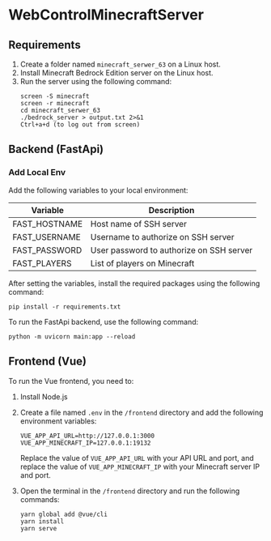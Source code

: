 # WebControlMinecraftServer

## Requirements

1. Create a folder named `minecraft_serwer_63` on a Linux host.
2. Install Minecraft Bedrock Edition server on the Linux host.
3. Run the server using the following command:
    ```
    screen -S minecraft
    screen -r minecraft
    cd minecraft_serwer_63
    ./bedrock_server > output.txt 2>&1
    Ctrl+a+d (to log out from screen)
    ```

## Backend (FastApi)

### Add Local Env

Add the following variables to your local environment:

|    Variable   | Description                             |
| ------------- |-----------------------------------------|
| FAST_HOSTNAME | Host name of SSH server                 |
| FAST_USERNAME | Username to authorize on SSH server      |
| FAST_PASSWORD | User password to authorize on SSH server |
| FAST_PLAYERS  | List of players on Minecraft             |

After setting the variables, install the required packages using the following command:
```
pip install -r requirements.txt
```
To run the FastApi backend, use the following command:
```
python -m uvicorn main:app --reload
```

## Frontend (Vue)

To run the Vue frontend, you need to:

1. Install Node.js
2. Create a file named `.env` in the `/frontend` directory and add the following environment variables:
    ```
    VUE_APP_API_URL=http://127.0.0.1:3000
    VUE_APP_MINECRAFT_IP=127.0.0.1:19132
    ```

    Replace the value of `VUE_APP_API_URL` with your API URL and port, and replace the value of `VUE_APP_MINECRAFT_IP` with your Minecraft server IP and port.

3. Open the terminal in the `/frontend` directory and run the following commands:
    ```
    yarn global add @vue/cli
    yarn install
    yarn serve
    ```
